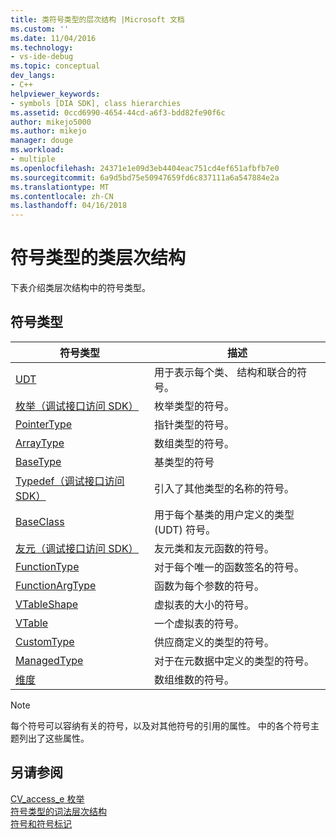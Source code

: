 ```yaml
---
title: 类符号类型的层次结构 |Microsoft 文档
ms.custom: ''
ms.date: 11/04/2016
ms.technology:
- vs-ide-debug
ms.topic: conceptual
dev_langs:
- C++
helpviewer_keywords:
- symbols [DIA SDK], class hierarchies
ms.assetid: 0ccd6990-4654-44cd-a6f3-bdd82fe90f6c
author: mikejo5000
ms.author: mikejo
manager: douge
ms.workload:
- multiple
ms.openlocfilehash: 24371e1e09d3eb4404eac751cd4ef651afbfb7e0
ms.sourcegitcommit: 6a9d5bd75e50947659fd6c837111a6a547884e2a
ms.translationtype: MT
ms.contentlocale: zh-CN
ms.lasthandoff: 04/16/2018
---
```

# <a name="class-hierarchy-of-symbol-types"></a>符号类型的类层次结构
下表介绍类层次结构中的符号类型。  
  
## <a name="symbol-types"></a>符号类型  
  
|符号类型|描述|  
|-----------------|-----------------|  
|[UDT](../../debugger/debug-interface-access/udt.md)|用于表示每个类、 结构和联合的符号。|  
|[枚举（调试接口访问 SDK）](../../debugger/debug-interface-access/enum-debug-interface-access-sdk.md)|枚举类型的符号。|  
|[PointerType](../../debugger/debug-interface-access/pointertype.md)|指针类型的符号。|  
|[ArrayType](../../debugger/debug-interface-access/arraytype.md)|数组类型的符号。|  
|[BaseType](../../debugger/debug-interface-access/basetype.md)|基类型的符号|  
|[Typedef（调试接口访问 SDK）](../../debugger/debug-interface-access/typedef-debug-interface-access-sdk.md)|引入了其他类型的名称的符号。|  
|[BaseClass](../../debugger/debug-interface-access/baseclass.md)|用于每个基类的用户定义的类型 (UDT) 符号。|  
|[友元（调试接口访问 SDK）](../../debugger/debug-interface-access/friend-debug-interface-access-sdk.md)|友元类和友元函数的符号。|  
|[FunctionType](../../debugger/debug-interface-access/functiontype.md)|对于每个唯一的函数签名的符号。|  
|[FunctionArgType](../../debugger/debug-interface-access/functionargtype.md)|函数为每个参数的符号。|  
|[VTableShape](../../debugger/debug-interface-access/vtableshape.md)|虚拟表的大小的符号。|  
|[VTable](../../debugger/debug-interface-access/vtable.md)|一个虚拟表的符号。|  
|[CustomType](../../debugger/debug-interface-access/customtype.md)|供应商定义的类型的符号。|  
|[ManagedType](../../debugger/debug-interface-access/managedtype.md)|对于在元数据中定义的类型的符号。|  
|[维度](../../debugger/debug-interface-access/dimension.md)|数组维数的符号。|  
  
> [!NOTE]
>  每个符号可以容纳有关的符号，以及对其他符号的引用的属性。 中的各个符号主题列出了这些属性。  
  
## <a name="see-also"></a>另请参阅  
 [CV_access_e 枚举](../../debugger/debug-interface-access/cv-access-e.md)   
 [符号类型的词法层次结构](../../debugger/debug-interface-access/lexical-hierarchy-of-symbol-types.md)   
 [符号和符号标记](../../debugger/debug-interface-access/symbols-and-symbol-tags.md)